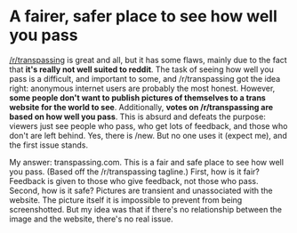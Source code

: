 # A fairer, safer place to see how well you pass

[/r/transpassing](https://reddit.com/r/transpassing) is great and all, but it has some flaws, mainly due to the fact that **it's really not well suited to reddit**. The task of seeing how well you pass is a difficult, and important to some, and /r/transpassing got the idea right: anonymous internet users are probably the most honest. However, **some people don't want to publish pictures of themselves to a trans website for the world to see**. Additionally, **votes on /r/transpassing are based on how well you pass**. This is absurd and defeats the purpose: viewers just see people who pass, who get lots of feedback, and those who don't are left behind. Yes, there is /new. But no one uses it (expect me), and the first issue stands.

My answer: transpassing.com. This is a fair and safe place to see how well you pass. (Based off the /r/transpassing tagline.) First, how is it fair? Feedback is given to those who give feedback, not those who pass. Second, how is it safe? Pictures are transient and unassociated with the website. The picture itself it is impossible to prevent from being screenshotted. But my idea was that if there's no relationship between the image and the website, there's no real issue.
